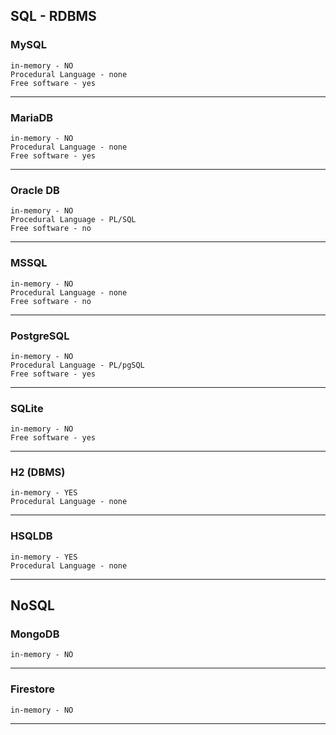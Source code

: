 ## SQL - RDBMS

### MySQL

```
in-memory - NO
Procedural Language - none
Free software - yes
```

----------------------------------------------------------------------

### MariaDB

```
in-memory - NO
Procedural Language - none
Free software - yes
```

----------------------------------------------------------------------

### Oracle DB

```
in-memory - NO
Procedural Language - PL/SQL
Free software - no
```

----------------------------------------------------------------------

### MSSQL

```
in-memory - NO
Procedural Language - none
Free software - no
```

----------------------------------------------------------------------

### PostgreSQL

```
in-memory - NO
Procedural Language - PL/pgSQL
Free software - yes
```

----------------------------------------------------------------------

### SQLite
```
in-memory - NO
Free software - yes
```

----------------------------------------------------------------------

### H2 (DBMS)

```
in-memory - YES
Procedural Language - none
```

----------------------------------------------------------------------

### HSQLDB

```
in-memory - YES
Procedural Language - none
```

----------------------------------------------------------------------

## NoSQL

### MongoDB

```
in-memory - NO
```

----------------------------------------------------------------------

### Firestore

```
in-memory - NO
```

----------------------------------------------------------------------
